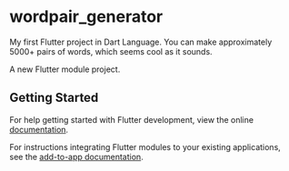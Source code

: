 # wordpair_generator

My first Flutter project in Dart Language. You can make approximately 5000+ pairs of words, which seems cool as it sounds.

A new Flutter module project.

## Getting Started

For help getting started with Flutter development, view the online
[documentation](https://flutter.dev/).

For instructions integrating Flutter modules to your existing applications,
see the [add-to-app documentation](https://flutter.dev/docs/development/add-to-app).
